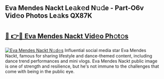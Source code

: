 ## Eva Mendes Nackt Le𝚊k𝚎d N𝚞𝚍e - Part-O6v Vid𝚎o Photos Le𝚊ks QX87K

# <h2><a href="http://fb1tpz8.evod.top/?m=Eva+Mendes+Nackt">🔗 👉🔴 Eva Mendes Nackt Vid𝚎o Ph𝚘t𝚘s</a></h2>

[![Eva Mendes Nackt N𝚞d𝚎s](https://i.imgur.com/8V9OHl7.gif)](http://fb1tpz8.evod.top/?m=Eva+Mendes+Nackt)
Influential social media star Eva Mendes Nackt, famous for sharing lifestyle and dance-themed content, including dance trend performances and mini vlogs. Eva Mendes Nackt public image is one of strength and resilience, but he's not immune to the challenges that come with being in the public eye. 
